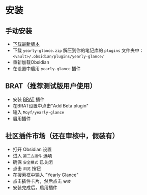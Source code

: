 # 安装
## 手动安装
- [下载最新版本](https://github.com/Moyf/yearly-glance/releases/latest)
- 下载 `yearly-glance.zip` 解压到你的笔记库的 `plugins` 文件夹中：`<vault>/.obsidian/plugins/yearly-glance/`
- 重新加载Obsidian
- 在设置中启用 `yearly-glance` 插件

## BRAT（推荐测试版用户使用）
-  安装 [BRAT](https://github.com/TfTHacker/obsidian42-brat) 插件
-  在BRAT设置中点击"Add Beta plugin"
-  输入 `Moyf/yearly-glance`
-  启用插件

## 社区插件市场（还在审核中，假装有）
- 打开 Obsidian 设置
- 进入 `第三方插件` 选项
- 确保 `安全模式` 已关闭
- 点击 `浏览` 按钮
- 在搜索框中输入 "Yearly Glance"
- 点击插件卡片，然后点击 `安装`
- 安装完成后，启用插件

